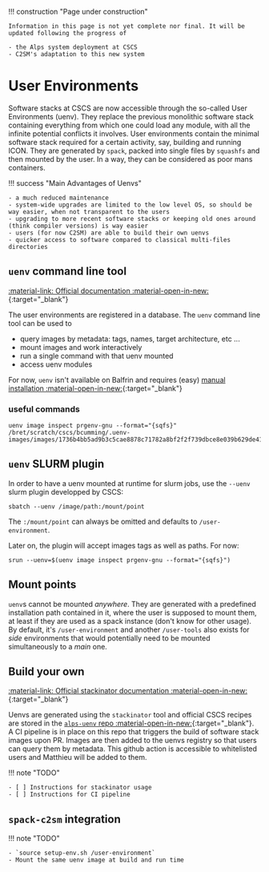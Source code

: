 !!! construction "Page under construction"

    Information in this page is not yet complete nor final. It will be updated following the progress of

    - the Alps system deployment at CSCS
    - C2SM's adaptation to this new system

# User Environments

Software stacks at CSCS are now accessible through the so-called User Environments (uenv). They replace the previous monolithic software stack containing everything from which one could load any module, with all the infinite potential conflicts it involves. User environments contain the minimal software stack required for a certain activity, say, building and running ICON. They are generated by `spack`, packed into single files by `squashfs` and then mounted by the user. In a way, they can be considered as poor mans containers.

!!! success "Main Advantages of Uenvs"

    - a much reduced maintenance
    - system-wide upgrades are limited to the low level OS, so should be way easier, when not transparent to the users
    - upgrading to more recent software stacks or keeping old ones around (think compiler versions) is way easier
    - users (for now C2SM) are able to build their own uenvs
    - quicker access to software compared to classical multi-files directories

## `uenv` command line tool

[:material-link: Official documentation :material-open-in-new:](https://eth-cscs.github.io/uenv/){:target="_blank"}

The user environments are registered in a database. The `uenv` command line tool can be used to

 - query images by metadata: tags, names, target architecture, etc ...
 - mount images and work interactively
 - run a single command with that uenv mounted
 - access uenv modules
 
 For now, `uenv` isn't available on Balfrin and requires (easy) [manual installation :material-open-in-new:](https://eth-cscs.github.io/uenv/#getting-uenv){:target="_blank"}
 
### useful commands

```shell
uenv image inspect prgenv-gnu --format="{sqfs}"
/bret/scratch/cscs/bcumming/.uenv-images/images/1736b4bb5ad9b3c5cae8878c71782a8bf2f2f739dbce8e039b629de418cb4dab/store.squashfs
```

## `uenv` SLURM plugin

In order to have a uenv mounted at runtime for slurm jobs, use the `--uenv` slurm plugin developped by CSCS:

```shell
sbatch --uenv /image/path:/mount/point
```

The `:/mount/point` can always be omitted and defaults to `/user-environment`.

Later on, the plugin will accept images tags as well as paths. For now:
```shell
srun --uenv=$(uenv image inspect prgenv-gnu --format="{sqfs}")
```

## Mount points

`uenv`s cannot be mounted *anywhere*. They are generated with a predefined installation path contained in it, where the user is supposed to mount them, at least if they are used as a spack instance (don't know for other usage). By default, it's `/user-environment` and another `/user-tools` also exists for *side* environments that would potentially need to be mounted simultaneously to a *main* one.

## Build your own

[:material-link: Official stackinator documentation :material-open-in-new:](https://eth-cscs.github.io/stackinator/){:target="_blank"}

Uenvs are generated using the `stackinator` tool and official CSCS recipes are stored in the [`alps-uenv` repo :material-open-in-new:](https://github.com/eth-cscs/alps-uenv){:target="_blank"}. A CI pipeline is in place on this repo that triggers the build of software stack images upon PR. Images are then added to the uenvs registry so that users can query them by metadata. This github action is accessible to whitelisted users and Matthieu will be added to them.

!!! note "TODO"

    - [ ] Instructions for stackinator usage
    - [ ] Instructions for CI pipeline

## `spack-c2sm` integration

!!! note "TODO"

    - `source setup-env.sh /user-environment`
    - Mount the same uenv image at build and run time
